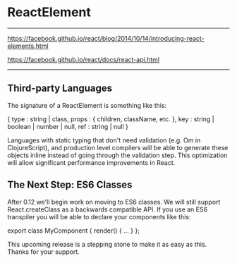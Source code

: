 # ReactElement  




******************************************************************************



https://facebook.github.io/react/blog/2014/10/14/introducing-react-elements.html

https://facebook.github.io/react/docs/react-api.html


******************************************************************************




## Third-party Languages

The signature of a ReactElement is something like this:


{
    type : string | class,
    props : { children, className, etc. },
    key : string | boolean | number | null,
    ref : string | null
}


Languages with static typing that don't need validation (e.g. Om in ClojureScript), and production level compilers will be able to generate these objects inline instead of going through the validation step. This optimization will allow significant performance improvements in React.







## The Next Step: ES6 Classes

After 0.12 we'll begin work on moving to ES6 classes. We will still support React.createClass as a backwards compatible API. If you use an ES6 transpiler you will be able to declare your components like this:

export class MyComponent {
    render() {
        ...
    }
};

This upcoming release is a stepping stone to make it as easy as this. Thanks for your support.




